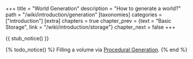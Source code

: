 +++
title = "World Generation"
description = "How to generate a world?"
path = "/wiki/introduction/generation"
[taxonomies]
categories = ["introduction"]
[extra]
chapters = true
chapter_prev = {text = "Basic Storage", link = "/wiki/introduction/storage"}
chapter_next = false
+++

{{ stub_notice() }}

{% todo_notice() %} Filling a volume via [Procedural Generation](/wiki/procgen). {% end %}
